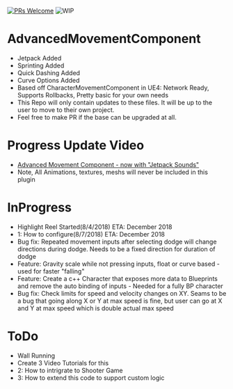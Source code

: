 [![PRs Welcome](https://img.shields.io/badge/PRs-welcome-brightgreen.svg?style=flat-square)](http://makeapullrequest.com)
![WIP](https://img.shields.io/badge/Project-EarlyRelease-yellowgreen.svg)

# AdvancedMovementComponent
* Jetpack Added
* Sprinting Added
* Quick Dashing Added
* Curve Options Added
* Based off CharacterMovementComponent in UE4: Network Ready, Supports Rollbacks, Pretty basic for your own needs
* This Repo will only contain updates to these files. It will be up to the user to move to their own project.
* Feel free to make PR if the base can be upgraded at all. 

# Progress Update Video
* [Advanced Movement Component - now with "Jetpack Sounds"](https://www.youtube.com/watch?v=IPu-ed0Nt4k)
* Note, All Animations, textures, meshs will never be included in this plugin

# InProgress
* Highlight Reel Started(8/4/2018) ETA: December 2018
* 1: How to configure(8/7/2018) ETA: December 2018
* Bug fix: Repeated movement inputs after selecting dodge will change directions during dodge. Needs to be a fixed direction for duration of dodge
* Feature: Gravity scale while not pressing inputs, float or curve based - used for faster "falling"
* Feature: Create a c++ Character that exposes more data to Blueprints and remove the auto binding of inputs - Needed for a fully BP character
* Bug fix: Check limits for speed and velocity changes on XY. Seams to be a bug that going along X or Y at max speed is fine, but user can go at X and Y at max speed which is double actual max speed

# ToDo
* Wall Running
* Create 3 Video Tutorials for this
* 2: How to intrigrate to Shooter Game
* 3: How to extend this code to support custom logic
